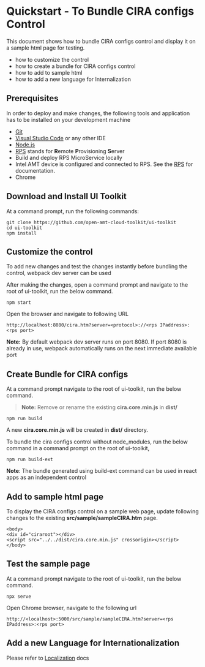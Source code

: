 # Quickstart - To Bundle CIRA configs Control  

This document shows how to bundle CIRA configs control and display it on a sample html page for testing.

  - how to customize the control
  - how to create a bundle for CIRA configs control
  - how to add to sample html
  - how to add a new language for Internalization 


## Prerequisites

In order to deploy and make changes, the following tools and application has to be installed on your development machine
-   [Git](https://git-scm.com/)
-   [Visual Studio Code](https://code.visualstudio.com/) or any other IDE 
-   [Node.js](https://nodejs.org/)
-   [RPS](https://github.com/open-amt-cloud-toolkit/rps) stands for **R**emote **P**rovisioning **S**erver
-   Build and deploy RPS MicroService locally
-	Intel AMT device is configured and connected to RPS. See the [RPS](https://github.com/open-amt-cloud-toolkit/rps) for documentation.
-   Chrome 

## Download and Install UI Toolkit

At a command prompt, run the following commands:
```
git clone https://github.com/open-amt-cloud-toolkit/ui-toolkit
cd ui-toolkit
npm install
```

## Customize the control

To add new changes and test the changes  instantly before bundling the control, webpack dev server can be used

After making  the changes, open a command prompt and navigate to the root of ui-toolkit, run the below command.

```
npm start
```

Open the browser and navigate to following URL

```
http://localhost:8080/cira.htm?server=<protocol>://<rps IPaddress>:<rps port>
```

**Note:** By default webpack dev server runs on port 8080. If port 8080 is already in use, webpack automatically runs on  the next immediate available port

## Create Bundle for CIRA configs
At a command prompt navigate to the root of ui-toolkit, run the below command.
> **Note:** Remove or rename the existing **cira.core.min.js**  in **dist/**
```
npm run build
```
A new **cira.core.min.js** will be created in **dist/** directory.

To bundle the cira configs control without node_modules,  run the below command in a command prompt on the root of ui-toolkit,

```
npm run build-ext
```

**Note**: The bundle generated using build-ext command can be used in react apps as an independent control



## Add to sample html page

To display the CIRA configs control on a sample web page, update following changes to the existing **src/sample/sampleCIRA.htm** page.

```
<body>
<div id="ciraroot"></div>
<script src="../../dist/cira.core.min.js" crossorigin></script>
</body>
```

## Test the sample page
At a command prompt navigate to the root of ui-toolkit, run the below command.
```
npx serve
```
Open Chrome browser, navigate to the following url
```
http://<localhost>:5000/src/sample/sampleCIRA.htm?server=<rps IPaddress>:<rps port>
```

## Add a new Language for Internationalization

 Please refer to [Localization](../localization.md) docs

